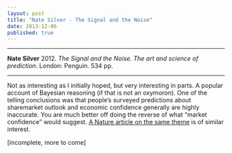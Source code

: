 ```yaml
---
layout: post
title: "Nate Silver - The Signal and the Noise"
date: 2013-12-06
published: true
---
```



***
<b>Nate Silver</b> 2012. _The Signal and the Noise. The art and science of prediction_. London: Penguin. 534 pp.

***


Not as interesting as I initially hoped, but very interesting in parts.  A popular account of Bayesian reasoning (if that is not an oxymoron).  One of the telling conclusions was that people’s surveyed predictions about sharemarket outlook and economic confidence generally are highly inaccurate.  You are much better off doing the reverse of what “market confidence” would suggest.  [A Nature article on the same theme](http://www.nature.com/srep/2013/130425/srep01684/full/srep01684.html)  is of similar interest.
 
[incomplete, more to come]
 


